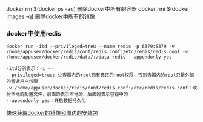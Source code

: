 docker rm $(docker ps -aq)  删除docker中所有的容器
docker rmi $(docker images -q) 删除docker中所有的镜像


### docker中使用redis
`docker run -itd --privileged=treu --name redis -p 6379:6379 -v /home/appuser/docker/redis/conf/redis.conf:/etc/redis/redis.conf -v /home/appuser/docker/redis/data/:/data redis --appendonly yes`
```
-itd分别表示：-i --
--privileged=true: 让容器内的root拥有真正的root权限，否则容器内的root只是外部的普通用户权限
-v /home/appuser/docker/redis/conf/redis.conf:/etc/redis/redis.conf：映射本地的配置文件，前面的表示本地的，后面的表示容器中的
--appendonly yes：开启数据持久化
```




[快速获取docker的镜像和周边的安装包](https://get.daocloud.io/)

